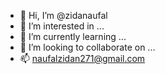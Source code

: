 - 👋 Hi, I’m @zidanaufal
- 👀 I’m interested in ...
- 🌱 I’m currently learning ...
- 💞️ I’m looking to collaborate on ...
- 📫 naufalzidan271@gmail.com

<!---
zidanaufal/zidanaufal is a ✨ special ✨ repository because its `README.md` (this file) appears on your GitHub profile.
You can click the Preview link to take a look at your changes.
--->
